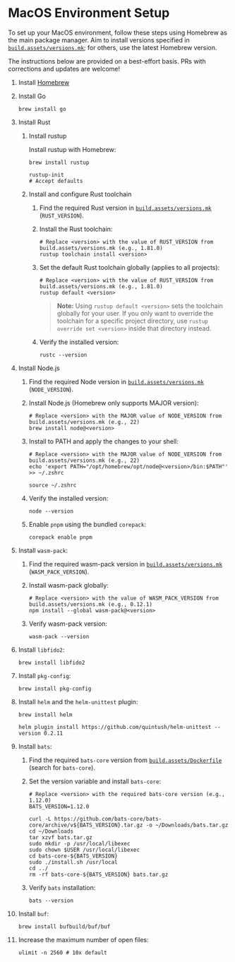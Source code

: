 # MacOS Environment Setup

To set up your MacOS environment, follow these steps using Homebrew as the main
package manager. Aim to install versions specified in
[`build.assets/versions.mk`](/build.assets/versions.mk); for others, use the
latest Homebrew version.

The instructions below are provided on a best-effort basis. PRs with corrections
and updates are welcome!

1. Install [Homebrew](https://brew.sh/)

1. Install Go

      ```shell
      brew install go
      ```

1. Install Rust
    1. Install rustup

        Install rustup with Homebrew:

        ```shell
        brew install rustup

        rustup-init
        # Accept defaults
        ```

    1. Install and configure Rust toolchain
        1. Find the required Rust version in
            [`build.assets/versions.mk`](/build.assets/versions.mk)
            (`RUST_VERSION`).

        1. Install the Rust toolchain:

            ```shell
            # Replace <version> with the value of RUST_VERSION from build.assets/versions.mk (e.g., 1.81.0)
            rustup toolchain install <version>
            ```

        1. Set the default Rust toolchain globally (applies to all projects):

            ```shell
            # Replace <version> with the value of RUST_VERSION from build.assets/versions.mk (e.g., 1.81.0)
            rustup default <version>
            ```

            > **Note:** Using `rustup default <version>` sets the toolchain
            > globally for your user. If you only want to override the toolchain
            > for a specific project directory, use `rustup override set
            > <version>` inside that directory instead.

        1. Verify the installed version:

            ```shell
            rustc --version
            ```

1. Install Node.js
    1. Find the required Node version in
      [`build.assets/versions.mk`](/build.assets/versions.mk) (`NODE_VERSION`).

    1. Install Node.js (Homebrew only supports MAJOR version):

        ```shell
        # Replace <version> with the MAJOR value of NODE_VERSION from build.assets/versions.mk (e.g., 22)
        brew install node@<version>
        ```

    1. Install to PATH and apply the changes to your shell:

        ```shell
        # Replace <version> with the MAJOR value of NODE_VERSION from build.assets/versions.mk (e.g., 22)
        echo 'export PATH="/opt/homebrew/opt/node@<version>/bin:$PATH"' >> ~/.zshrc

        source ~/.zshrc
        ```

    1. Verify the installed version:

        ```shell
        node --version
        ```

    1. Enable `pnpm` using the bundled `corepack`:

        ```shell
        corepack enable pnpm
        ```

1. Install `wasm-pack`:
    1. Find the required wasm-pack version in
    [`build.assets/versions.mk`](/build.assets/versions.mk)
    (`WASM_PACK_VERSION`).

    1. Install wasm-pack globally:

        ```shell
        # Replace <version> with the value of WASM_PACK_VERSION from build.assets/versions.mk (e.g., 0.12.1)
        npm install --global wasm-pack@<version>
        ```

    1. Verify wasm-pack version:

        ```shell
        wasm-pack --version
        ```

1. Install `libfido2`:

    ```shell
    brew install libfido2
    ```

1. Install `pkg-config`:

    ```shell
    brew install pkg-config
    ```

1. Install `helm` and the `helm-unittest` plugin:

    ```shell
    brew install helm

    helm plugin install https://github.com/quintush/helm-unittest --version 0.2.11
    ```

1. Install `bats`:
    1. Find the required `bats-core` version from
        [`build.assets/Dockerfile`](/build.assets/Dockerfile) (search for
        `bats-core`).
    1. Set the version variable and install `bats-core`:

        ```shell
        # Replace <version> with the required bats-core version (e.g., 1.12.0)
        BATS_VERSION=1.12.0

        curl -L https://github.com/bats-core/bats-core/archive/v${BATS_VERSION}.tar.gz -o ~/Downloads/bats.tar.gz
        cd ~/Downloads
        tar xzvf bats.tar.gz
        sudo mkdir -p /usr/local/libexec
        sudo chown $USER /usr/local/libexec
        cd bats-core-${BATS_VERSION}
        sudo ./install.sh /usr/local
        cd ../
        rm -rf bats-core-${BATS_VERSION} bats.tar.gz
        ```

    1. Verify `bats` installation:

          ```shell
          bats --version
          ```

1. Install `buf`:

    ```shell
    brew install bufbuild/buf/buf
    ```

1. Increase the maximum number of open files:

    ```shell
    ulimit -n 2560 # 10x default
    ```
